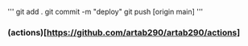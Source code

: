 <!--
### (main)[https://artab290.github.io/artab290/main.html] 👋
-->
'''
git add .
git commit -m "deploy"
git push [origin main]
'''
### (actions)[https://github.com/artab290/artab290/actions]
<!--
https://artab290.github.io/artab290/main.html
- 🔭 I’m currently working on ...
- 🌱 I’m currently learning ...
- 👯 I’m looking to collaborate on ...
- 🤔 I’m looking for help with ...
- 💬 Ask me about ...
- 📫 How to reach me: ...
- 😄 Pronouns: ...
- ⚡ Fun fact: ...
-->
